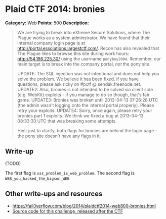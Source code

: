 # Plaid CTF 2014: bronies

**Category:** Web
**Points:** 500
**Description:**

> We are trying to break into eXtreme Secure Solutions, where The Plague works as a system adminstrator. We have found that their internal company login page is at <http://portal.essolutions.largestctf.com/>. Recon has also revealed that The Plague likes to browse this site during work hours: <http://54.196.225.30/> using the username `ponyboy2004`.
> Remember, our main target is to break into the company portal, *not* the pony site.
>
> UPDATE: The SQL injection was not intentional and does not help you solve the problem. We believe it has been fixed. If you have questions, please ask ricky on #pctf @ sendak.freenode.net.
> UPDATE2: Also, bronies is not intended to be solved via client side (e.g. WebKit) exploits - if you manage to do so though, that's fair game.
> UPDATE3: Bronies was broken until 2013-04-13 07:26:28 UTC (the admin wasn't logging onto the internal portal properly). Please retry your exploits.
> UPDATE4: Sorry, once again, please retry your bronies part 1 exploits. We think we fixed a bug at 2013-04-13 08:33:30 UTC that was breaking some attempts.
>
> Hint: just to clarify, both flags for bronies are behind the login page - the pony site doesn't have any flags in it.

## Write-up

(TODO)

The first flag is `xss_problem_is_web_problem`. The second flag is `WEB_you_hacked_the_bigson_WEB`.

## Other write-ups and resources

* <https://fail0verflow.com/blog/2014/plaidctf2014-web800-bronies.html>
* [Source code for this challenge, released after the CTF](https://github.com/pwning/plaidctf2014/tree/master/web/bronies)
